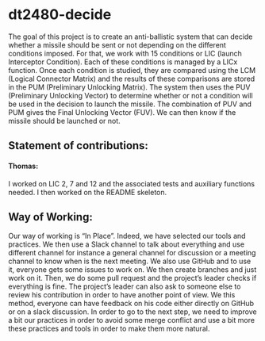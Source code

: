 # dt2480-decide

The goal of this project is to create an anti-ballistic system that can decide whether a missile should be sent or not depending on the different conditions imposed. 
For that, we work with 15 conditions or LIC (launch Interceptor Condition). Each of these conditions is managed by a LICx function. Once each condition is studied, they are compared using the LCM (Logical Connector Matrix) and the results of these comparisons are stored in the PUM (Preliminary Unlocking Matrix). The system then uses the PUV (Preliminary Unlocking Vector) to determine whether or not a condition will be used in the decision to launch the missile. The combination of PUV and PUM gives the Final Unlocking Vector (FUV). We can then know if the missile should be launched or not.  


## Statement of contributions:
#### Thomas:
I worked on LIC 2, 7 and 12 and the associated tests and auxiliary functions needed. I then worked on the README skeleton.


## Way of Working:
Our way of working is “In Place”. Indeed, we have selected our tools and practices. We then use a Slack channel to talk about everything and use different channel for instance a general channel for discussion or a meeting channel to know when is the next meeting. We also use GitHub and to use it, everyone gets some issues to work on. We then create branches and just work on it.  Then, we do some pull request and the project’s leader checks if everything is fine. The project’s leader can also ask to someone else to review his contribution in order to have another point of view. We this method, everyone can have feedback on his code either directly on GitHub or on a slack discussion. In order to go to the next step, we need to improve a bit our practices in order to avoid some merge conflict and use a bit more these practices and tools in order to make them more natural. 
